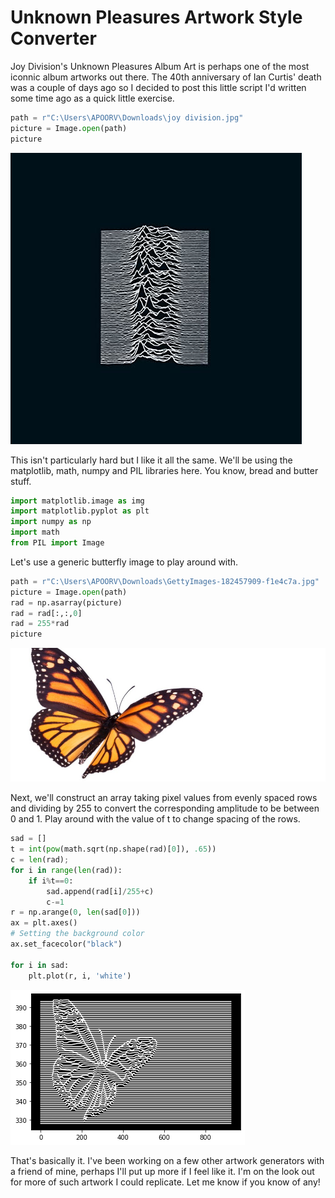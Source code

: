 # Unknown Pleasures Artwork Style Converter
Joy Division's Unknown Pleasures Album Art is perhaps one of the most iconnic album artworks out there. The 40th anniversary of Ian Curtis' death was a couple of days ago so I decided to post this little script I'd written some time ago as a quick little exercise.


```python
path = r"C:\Users\APOORV\Downloads\joy division.jpg"
picture = Image.open(path)
picture
```




![](/post_resources/JD/output_1_0.png)



This isn't particularly hard but I like it all the same. We'll be using the matplotlib, math, numpy and PIL libraries here. You know, bread and butter stuff.


```python
import matplotlib.image as img 
import matplotlib.pyplot as plt 
import numpy as np
import math
from PIL import Image
```

Let's use a generic butterfly image to play around with.


```python
path = r"C:\Users\APOORV\Downloads\GettyImages-182457909-f1e4c7a.jpg"
picture = Image.open(path)
rad = np.asarray(picture)
rad = rad[:,:,0]
rad = 255*rad
picture
```




![](/post_resources/JD/output_5_0.png)



Next, we'll construct an array taking pixel values from evenly spaced rows and dividing by 255 to convert the corresponding amplitude to be between 0 and 1. Play around with the value of t to change spacing of the rows.


```python
sad = []
t = int(pow(math.sqrt(np.shape(rad)[0]), .65))
c = len(rad);
for i in range(len(rad)):
    if i%t==0:
        sad.append(rad[i]/255+c)
        c-=1
r = np.arange(0, len(sad[0]))
ax = plt.axes()
# Setting the background color
ax.set_facecolor("black")

for i in sad:
    plt.plot(r, i, 'white')
```


![](/post_resources/JD/output_7_0.png)


That's basically it. I've been working on a few other artwork generators with a friend of mine, perhaps I'll put up more if I feel like it. I'm on the look out for more of such artwork I could replicate. Let me know if you know of any!
